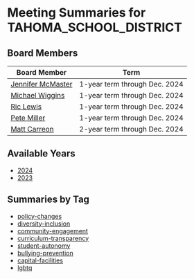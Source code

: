 # Meeting Summaries for TAHOMA_SCHOOL_DISTRICT

## Board Members

| Board Member       | Term           |
|--------------------|----------------|
| [Jennifer McMaster](board_member_145.md) | 1-year term through Dec. 2024 |
| [Michael Wiggins](board_member_146.md) | 1-year term through Dec. 2024 |
| [Ric Lewis](board_member_147.md) | 1-year term through Dec. 2024 |
| [Pete Miller](board_member_148.md) | 1-year term through Dec. 2024 |
| [Matt Carreon](board_member_149.md) | 2-year term through Dec. 2024 |

## Available Years
- [2024](school_board_38_year_2024.md)
- [2023](school_board_38_year_2023.md)

## Summaries by Tag
- [policy-changes](school_board_38_tag_policy-changes.md)
- [diversity-inclusion](school_board_38_tag_diversity-inclusion.md)
- [community-engagement](school_board_38_tag_community-engagement.md)
- [curriculum-transparency](school_board_38_tag_curriculum-transparency.md)
- [student-autonomy](school_board_38_tag_student-autonomy.md)
- [bullying-prevention](school_board_38_tag_bullying-prevention.md)
- [capital-facilities](school_board_38_tag_capital-facilities.md)
- [lgbtq](school_board_38_tag_lgbtq.md)
